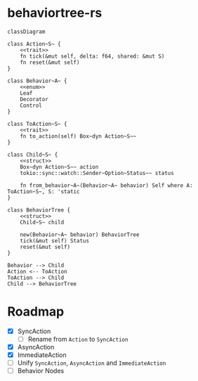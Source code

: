 # behaviortree-rs

```mermaid
classDiagram

class Action~S~ {
    <<trait>>
    fn tick(&mut self, delta: f64, shared: &mut S)
    fn reset(&mut self)
}

class Behavior~A~ {
    <<enum>>
    Leaf
    Decorator
    Control
}

class ToAction~S~ {
    <<trait>>
    fn to_action(self) Box~dyn Action~S~~
}

class Child~S~ {
    <<struct>>
    Box~dyn Action~S~~ action
    tokio::sync::watch::Sender~Option~Status~~ status

    fn from_behavior~A~(Behavior~A~ behavior) Self where A: ToAction~S~, S: 'static
}

class BehaviorTree {
    <<struct>>
    Child~S~ child

    new(Behavior~A~ behavior) BehaviorTree
    tick(&mut self) Status
    reset(&mut self)
}

Behavior --> Child
Action <-- ToAction
ToAction --> Child
Child --> BehaviorTree
```

# Roadmap

- [x] SyncAction
  - [ ] Rename from `Action` to `SyncAction`
- [x] AsyncAction
- [x] ImmediateAction
- [ ] Unify `SyncAction`, `AsyncAction` and `ImmediateAction`
- [ ] Behavior Nodes
